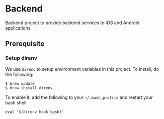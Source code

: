 # Backend

Backend project to provide backend services to iOS and Android applications.

## Prerequisite

### Setup direnv

We use ```direnv``` to setup environment variables in this project. To install, do the following:

```
$ brew update
$ brew install direnv
```

To enable it, add the following to your ```~/.bash_profile``` and restart your bash shell:

```
eval "$(direnv hook bash)"
```

